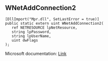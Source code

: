 ## WNetAddConnection2

```
[DllImport("Mpr.dll", SetLastError = true)]
public static extern uint WNetAddConnection2(
   ref NETRESOURCE lpNetResource,
   string lpPassword,
   string lpUserName,
   uint dwFlags
);
```

Microsoft documentation: [Link](https://docs.microsoft.com/en-us/windows/win32/api/winnetwk/nf-winnetwk-wnetaddconnection2a)
